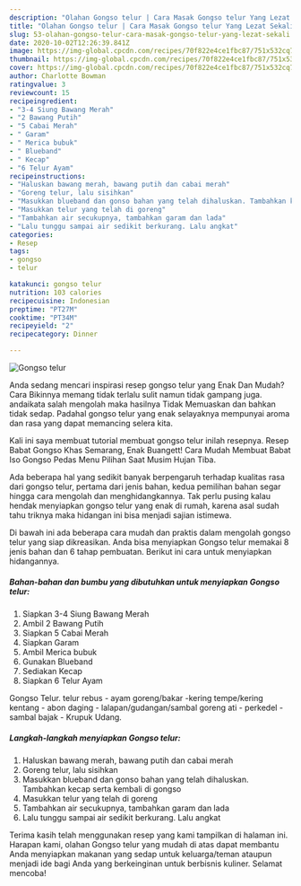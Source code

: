 ```yaml
---
description: "Olahan Gongso telur | Cara Masak Gongso telur Yang Lezat Sekali"
title: "Olahan Gongso telur | Cara Masak Gongso telur Yang Lezat Sekali"
slug: 53-olahan-gongso-telur-cara-masak-gongso-telur-yang-lezat-sekali
date: 2020-10-02T12:26:39.841Z
image: https://img-global.cpcdn.com/recipes/70f822e4ce1fbc87/751x532cq70/gongso-telur-foto-resep-utama.jpg
thumbnail: https://img-global.cpcdn.com/recipes/70f822e4ce1fbc87/751x532cq70/gongso-telur-foto-resep-utama.jpg
cover: https://img-global.cpcdn.com/recipes/70f822e4ce1fbc87/751x532cq70/gongso-telur-foto-resep-utama.jpg
author: Charlotte Bowman
ratingvalue: 3
reviewcount: 15
recipeingredient:
- "3-4 Siung Bawang Merah"
- "2 Bawang Putih"
- "5 Cabai Merah"
- " Garam"
- " Merica bubuk"
- " Blueband"
- " Kecap"
- "6 Telur Ayam"
recipeinstructions:
- "Haluskan bawang merah, bawang putih dan cabai merah"
- "Goreng telur, lalu sisihkan"
- "Masukkan blueband dan gonso bahan yang telah dihaluskan. Tambahkan kecap serta kembali di gongso"
- "Masukkan telur yang telah di goreng"
- "Tambahkan air secukupnya, tambahkan garam dan lada"
- "Lalu tunggu sampai air sedikit berkurang. Lalu angkat"
categories:
- Resep
tags:
- gongso
- telur

katakunci: gongso telur 
nutrition: 103 calories
recipecuisine: Indonesian
preptime: "PT27M"
cooktime: "PT34M"
recipeyield: "2"
recipecategory: Dinner

---
```



![Gongso telur](https://img-global.cpcdn.com/recipes/70f822e4ce1fbc87/751x532cq70/gongso-telur-foto-resep-utama.jpg)

Anda sedang mencari inspirasi resep gongso telur yang Enak Dan Mudah? Cara Bikinnya memang tidak terlalu sulit namun tidak gampang juga. andaikata salah mengolah maka hasilnya Tidak Memuaskan dan bahkan tidak sedap. Padahal gongso telur yang enak selayaknya mempunyai aroma dan rasa yang dapat memancing selera kita.

Kali ini saya membuat tutorial membuat gongso telur inilah resepnya. Resep Babat Gongso Khas Semarang, Enak Buangett! Cara Mudah Membuat Babat Iso Gongso Pedas Menu Pilihan Saat Musim Hujan Tiba.

Ada beberapa hal yang sedikit banyak berpengaruh terhadap kualitas rasa dari gongso telur, pertama dari jenis bahan, kedua pemilihan bahan segar hingga cara mengolah dan menghidangkannya. Tak perlu pusing kalau hendak menyiapkan gongso telur yang enak di rumah, karena asal sudah tahu triknya maka hidangan ini bisa menjadi sajian istimewa.


Di bawah ini ada beberapa cara mudah dan praktis dalam mengolah gongso telur yang siap dikreasikan. Anda bisa menyiapkan Gongso telur memakai 8 jenis bahan dan 6 tahap pembuatan. Berikut ini cara untuk menyiapkan hidangannya.

<!--inarticleads1-->

##### Bahan-bahan dan bumbu yang dibutuhkan untuk menyiapkan Gongso telur:

1. Siapkan 3-4 Siung Bawang Merah
1. Ambil 2 Bawang Putih
1. Siapkan 5 Cabai Merah
1. Siapkan  Garam
1. Ambil  Merica bubuk
1. Gunakan  Blueband
1. Sediakan  Kecap
1. Siapkan 6 Telur Ayam


Gongso Telur. telur rebus - ayam goreng/bakar -kering tempe/kering kentang - abon daging - lalapan/gudangan/sambal goreng ati - perkedel - sambal bajak - Krupuk Udang. 

<!--inarticleads2-->

##### Langkah-langkah menyiapkan Gongso telur:

1. Haluskan bawang merah, bawang putih dan cabai merah
1. Goreng telur, lalu sisihkan
1. Masukkan blueband dan gonso bahan yang telah dihaluskan. Tambahkan kecap serta kembali di gongso
1. Masukkan telur yang telah di goreng
1. Tambahkan air secukupnya, tambahkan garam dan lada
1. Lalu tunggu sampai air sedikit berkurang. Lalu angkat




Terima kasih telah menggunakan resep yang kami tampilkan di halaman ini. Harapan kami, olahan Gongso telur yang mudah di atas dapat membantu Anda menyiapkan makanan yang sedap untuk keluarga/teman ataupun menjadi ide bagi Anda yang berkeinginan untuk berbisnis kuliner. Selamat mencoba!
